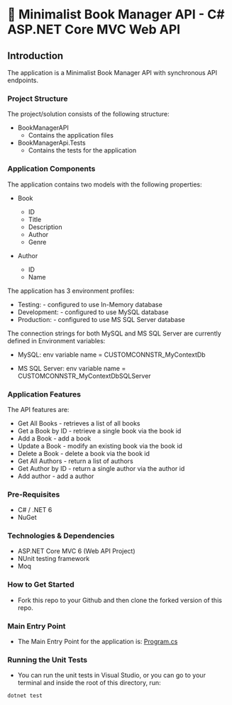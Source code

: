 # 📖 Minimalist Book Manager API - C# ASP.NET Core MVC Web API

## Introduction
The application is a Minimalist Book Manager API with synchronous API endpoints.

### Project Structure
The project/solution consists of the following structure:

* BookManagerAPI
	* Contains the application files
* BookManagerApi.Tests
	* Contains the tests for the application

### Application Components
The application contains two models with the following properties:

* Book
	* ID
	* Title
	* Description
	* Author
	* Genre

* Author
	* ID
	* Name

The application has 3 environment profiles:

- Testing: - configured to use In-Memory database
- Development: - configured to use MySQL database
- Production: - configured to use MS SQL Server database

The connection strings for both MySQL and MS SQL Server are currently defined in Environment variables:

- MySQL: env variable name = CUSTOMCONNSTR_MyContextDb
	
- MS SQL Server: env variable name = CUSTOMCONNSTR_MyContextDbSQLServer

### Application Features
The API features are:
* Get All Books - retrieves a list of all books
* Get a Book by ID - retrieve a single book via the book id
* Add a Book - add a book
* Update a Book - modify an existing book via the book id
* Delete a Book - delete a book via the book id
* Get All Authors - return a list of authors
* Get Author by ID - return a single author via the author id
* Add author - add a author

### Pre-Requisites
- C# / .NET 6
- NuGet

### Technologies & Dependencies
- ASP.NET Core MVC 6 (Web API Project)
- NUnit testing framework
- Moq

### How to Get Started
- Fork this repo to your Github and then clone the forked version of this repo.

### Main Entry Point
- The Main Entry Point for the application is: [Program.cs](./BookManagerApi/Program.cs)

### Running the Unit Tests
- You can run the unit tests in Visual Studio, or you can go to your terminal and inside the root of this directory, run:

`dotnet test`